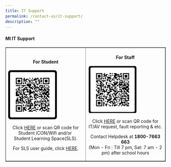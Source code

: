 ```yaml
---
title: IT Support
permalink: /contact-us/it-support/
description: ""
---
```

<h4><strong>MI IT Support</strong></h4>
<table style="border-collapse: collapse; width: 100%;" border="1">
<tbody>
<tr>
<td style="width: 50%;">
<h4 style="text-align: center;"><strong>For Student</strong></h4>
<a href="https://docs.google.com/forms/d/e/1FAIpQLScS9yo4ZGhFKFZIHfcQPESiMhpLtiKVMZ4sMW7geTqLh4_BlA/viewform"><img style="width: 65%;" src="/images/stu.jpg"></a>
<p style="text-align: center;">Click&nbsp;<a href="http://bit.ly/39fLigg" rel="noopener">HERE</a>&nbsp;or scan QR code for Student iCON/Wifi and/or&nbsp;<br>Student Learning Space(SLS).</p>
<p style="text-align: center;">For SLS user guide, click&nbsp;<a href="https://static.learning.moe.edu.sg/UserGuide/login-troubleshooting.html" rel="noopener">HERE</a>.</p>
</td>
<td style="width: 50%;">
<h4 style="text-align: center;"><strong>For Staff</strong></h4>
<a href="https://docs.google.com/forms/d/e/1FAIpQLSf2E0QQujzmUE6OwZ1p_JRDHzxjBXmHZJRkWntJg7pVmTAspA/formrestricted"><img style="width: 65%;" src="/images/sta.jpg"></a>
<p style="text-align: center;">Click&nbsp;<a href="http://bit.ly/2yyogkT" rel="noopener">HERE</a>&nbsp;or scan QR code for IT/AV request, fault reporting &amp; etc.</p>
<p style="text-align: center;">Contact Helpdesk at&nbsp;<strong>1800-7663 663<br></strong>(Mon - Fri : Till 7 pm, Sat: 7 am - 2 pm) after school hours</p>
</td>
</tr>
</tbody>
</table>